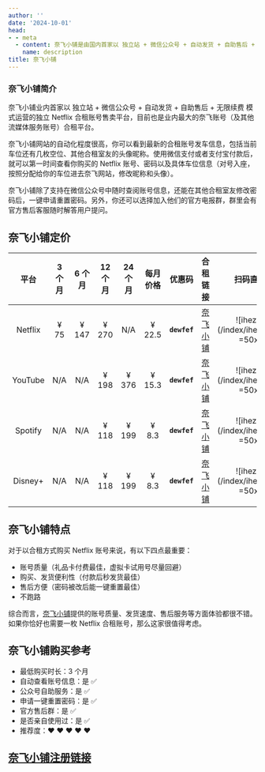 ```yaml
---
author: ''
date: '2024-10-01'
head:
- - meta
  - content: 奈飞小铺是由国内首家以 独立站 + 微信公众号 + 自动发货 + 自助售后 + 无限续费 模式运营的独立 Netflix 合租账号售卖平台，目前也是业内最大的奈飞账号（及其他流媒体服务账号）合租平台。
    name: description
title: 奈飞小铺
---
```


### 奈飞小铺简介

奈飞小铺业内首家以 独立站 + 微信公众号 + 自动发货 + 自助售后 + 无限续费 模式运营的独立 Netflix 合租账号售卖平台，目前也是业内最大的奈飞账号（及其他流媒体服务账号）合租平台。

奈飞小铺网站的自动化程度很高，你可以看到最新的合租账号发车信息，包括当前车位还有几枚空位、其他合租室友的头像昵称。使用微信支付或者支付宝付款后，就可以第一时间查看你购买的 Netflix 账号、密码以及具体车位信息（对号入座，按照分配给你的车位进去奈飞网站，修改昵称和头像）。

奈飞小铺除了支持在微信公众号中随时查阅账号信息，还能在其他合租室友修改密码后，一键申请重置密码。另外，你还可以选择加入他们的官方电报群，群里会有官方售后客服随时解答用户提问。

## 奈飞小铺定价

|  平台   | 3 个月 | 6 个月 | 12 个月 | 24 个月 | 每月价格 |    优惠码    |               合租链接                |                         扫码直达                          |
| :-----: | :----: | :----: | :-----: | :-----: | :------: | :----------: | :-----------------------------------: | :-------------------------------------------------------: |
| Netflix |  ¥ 75  | ¥ 147  |  ¥ 270  |   N/A   |  ¥ 22.5  | **`dewfef`** | [奈飞小铺](https://ihezu.live/RncxMX) | ![ihezu](/index/ihezu.png =50x) |
| YouTube |  N/A   |  N/A   |  ¥ 198  |  ¥ 376  |  ¥ 15.3  | **`dewfef`** | [奈飞小铺](https://ihezu.live/RncxMX) | ![ihezu](/index/ihezu.png =50x) |
| Spotify |  N/A   |  N/A   |  ¥ 118  |  ¥ 199  |  ¥ 8.3   | **`dewfef`** | [奈飞小铺](https://ihezu.live/RncxMX) | ![ihezu](/index/ihezu.png =50x) |
| Disney+ |  N/A   |  N/A   |  ¥ 118  |  ¥ 199  |  ¥ 8.3   | **`dewfef`** | [奈飞小铺](https://ihezu.live/RncxMX) | ![ihezu](/index/ihezu.png =50x) |

## 奈飞小铺特点

对于以合租方式购买 Netflix 账号来说，有以下四点最重要：

- 账号质量（礼品卡付费最佳，虚拟卡试用号尽量回避）
- 购买、发货便利性（付款后秒发货最佳）
- 售后方便（密码被改后能一键重置最佳）
- 不跑路

综合而言，[奈飞小铺](https://ihezu.live/RncxMX)提供的账号质量、发货速度、售后服务等方面体验都很不错。如果你恰好也需要一枚 Netflix 合租账号，那么这家很值得考虑。

## 奈飞小铺购买参考

- 最低购买时长：3 个月
- 自动查看账号信息：是 ✅
- 公众号自助服务：是 ✅
- 申请一键重置密码：是 ✅
- 官方售后群：是 ✅
- 是否亲自使用过：是 ✅
- 推荐度：❤ ❤ ❤ ❤ ❤

## [奈飞小铺注册链接](https://ihezu.live/RncxMX)